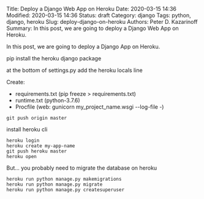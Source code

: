 Title: Deploy a Django Web App on Heroku
Date: 2020-03-15 14:36
Modified: 2020-03-15 14:36
Status: draft
Category: django
Tags: python, django, heroku
Slug: deploy-django-on-heroku
Authors: Peter D. Kazarinoff
Summary: In this post, we are going to deploy a Django Web App on Heroku.

In this post, we are going to deploy a Django App on Heroku.

pip install the heroku django package

at the bottom of settings.py add the heroku locals line

Create:

 * requirements.txt (pip freeze > requirements.txt)
 * runtime.txt (python-3.7.6)
 * Procfile (web: gunicorn my_project_name.wsgi --log-file -)

```
git push origin master
```

install heroku cli

```
heroku login
heroku create my-app-name
git push heroku master
heroku open
```

But... you probably need to migrate the database on heroku

```
heroku run python manage.py makemigrations
heroku run python manage.py migrate
heroku run python manage.py createsuperuser
```
